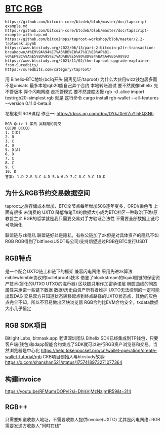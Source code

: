 # [BTC RGB](/2024/09/rgb_protocol.md)

```
https://github.com/bitcoin-core/btcdeb/blob/master/doc/tapscript-example.md
https://github.com/bitcoin-core/btcdeb/blob/master/doc/tapscript-example-with-tap.md
https://github.com/bitcoinops/taproot-workshop/blob/master/2.2-taptweak.ipynb
https://www.btcstudy.org/2022/06/13/part-2-bitcoin-p2tr-transaction-breakdown/#%E9%9A%94%E7%A6%BB%E8%A7%81%E8%AF%81-v0%EF%BC%9A%E5%8D%95%E7%AD%BE%E5%90%8D%E4%BA%A4%E6%98%93
https://www.btcstudy.org/2021/11/02/the-taproot-upgrade-explainer-from-Suredbits/
https://suredbits.com/category/taproot/
```

用 Bihelix-BTC地址(bc1q开头 隔离见证/taproot)
为什么大伙用wizz钱包居多而不是unisats
最多本地rgb20能自己弄个合约 本地转账测试
要不然就像bihelix 先不管版本 弄个闪电网络 走托管模式 要不然速度太慢
rgb -d .alice import test/rgb20-simplest.rgb 就是 这行命令
cargo install rgb-wallet --all-features --version 0.11.0-beta.8

花椒老师RGB课程
作业一: https://docs.qq.com/doc/DYkJXeVZuYlhEQ3Nh
```
RGB Quiz 1 学员 吴翱翔的提交
CBCDD DCCCD
1. C(D)
2. B
3. C
4. D
5. D(A)
6. D
7. C
8. C
9. C
10. D
答案: 1.D 2.B 3.C 4.D 5.A 6.D 7.C 8.C 9.C 10.D
```

## 为什么RGB节约交易数据空间
taproot之后存储成本增加，BTC全节点每年增加50G逐年变多，ORDI/染色币 上面有很多 未消费的 UXTO
降低每笔TX的数据大小成为BTC社区一种政治正确/原教旨主义
RGB的哲学就是我只需要交易对手方验证合法性 不需要全部数据上链尽可能简化

联盟链与zk隐私
联盟链好处是隐私，有些公链加了zk但是对具体资产的隐私不如RGB
RGB得到了bitfinex(USDT母公司)支持期望通过RGB在BTC发行USDT

## RGB特点
是一个配合UXTO链上和链下的框架 兼容闪电网络
采用先进zk算法 miblewhimble协议的bulletproofs技术 借鉴了blockstream的liquid侧链的保密资产技术(盲化的UTXO UTXO的混币器)
区块链只用作加密承诺层 椭圆曲线的同态属性来承诺一些链下数据 数据/历史由资产所有者维护
UXTO无法控制的一定可能出现DAG 交易双方只知道状态转移起点到终点路径的UXTO状态点，其他的灰色点完全不知，所以不容易做出区块浏览器
RGB合约比EVM合约安全，txdata数据大小几乎恒定

## RGB SDK项目
Bitlight Labs, bitmask.app
老谭深圳团队 Bihelix SDK已经集成到TP钱包，只要客户端(钱包)和dapp智能合约集成了SDK就可以进行RGB资产浏览器和交易，当然浏览器是中心化
https://help.tokenpocket.pro/cn/wallet-operation/create-wallet-tutorial/rgb
CKB项目创始人与btcstudy故事: https://x.com/shanshan521/status/1757418973271077364

## 构建invoice
https://youtu.be/RFMumrDOPyI?si=DhlsVjMzNzjm1R59&t=314

## RGB++
只需要知道收款人地址，不需要收款人提供invoice(UXTO) 尤其是闪电网络+RGB需要发送方收款人"同时在线"
